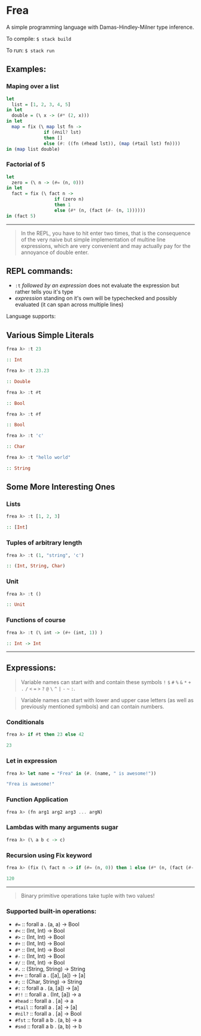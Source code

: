 # Frea

A simple programming language with Damas-Hindley-Milner type inference.

To compile: `$ stack build`

To run: `$ stack run`

## Examples:
### Maping over a list
```haskell
let
  list = [1, 2, 3, 4, 5]
in let
  double = (\ x -> (#* (2, x)))
in let
  map = fix (\ map lst fn ->
              if (#nil? lst)
              then []
              else (#: ((fn (#head lst)), (map (#tail lst) fn))))
in (map list double)
```
### Factorial of 5
```haskell
let
  zero = (\ n -> (#= (n, 0)))
in let
  fact = fix (\ fact n ->
                  if (zero n)
                  then 1
                  else (#* (n, (fact (#- (n, 1))))))
in (fact 5)
```

___

> In the REPL, you have to hit enter two times, that is the consequence of the very naive but simple implementation of multine line expressions, which are very convenient and may actually pay for the annoyance of double enter.

## REPL commands:
- `:t` *followed by an expression* does not evaluate the expression but rather tells you it's type
- *expression* standing on it's own will be typechecked and possibly evaluated (it can span across multiple lines)

Language supports:

## Various Simple Literals

```haskell
frea λ> :t 23

:: Int
```
```haskell
frea λ> :t 23.23

:: Double
```
```haskell
frea λ> :t #t

:: Bool

frea λ> :t #f

:: Bool
```
```haskell
frea λ> :t 'c'

:: Char
```
```haskell
frea λ> :t "hello world"

:: String
```

## Some More Interesting Ones
### Lists
```haskell
frea λ> :t [1, 2, 3]

:: [Int]
```
### Tuples of arbitrary length
```haskell
frea λ> :t (1, "string", 'c')

:: (Int, String, Char)
```
### Unit
```haskell
frea λ> :t ()

:: Unit
```
### Functions of course
```haskell
frea λ> :t (\ int -> (#+ (int, 1)) )

:: Int -> Int
```
_____

## Expressions:

> Variable names can start with and contain these symbols `!` `$` `#` `%` `&` `*` `+` `.` `/` `<` `=` `>` `?` `@` `\` `^` `|` `-` `~` `:`.

> Variable names can start with lower and upper case letters (as well as previously mentioned symbols) and can contain numbers.

### Conditionals
```haskell
frea λ> if #t then 23 else 42

23
```

### Let in expression
```haskell
frea λ> let name = "Frea" in (#. (name, " is awesome!"))

"Frea is awesome!"
```

### Function Application
```haskell
frea λ> (fn arg1 arg2 arg3 ... argN)
```

### Lambdas with many arguments sugar
```haskell
frea λ> (\ a b c -> c)
```

### Recursion using Fix keyword
```haskell
frea λ> (fix (\ fact n -> if (#= (n, 0)) then 1 else (#* (n, (fact (#- (n, 1)))))) 5)

120
```
___

> Binary primitive operations take tuple with two values!

### Supported built-in operations:
- `#=` :: forall a . (a, a) -> Bool
- `#<` :: (Int, Int) -> Bool
- `#>` :: (Int, Int) -> Bool
- `#+` :: (Int, Int) -> Bool
- `#*` :: (Int, Int) -> Bool
- `#-` :: (Int, Int) -> Bool
- `#/` :: (Int, Int) -> Bool
- `#.` :: (String, String) -> String
- `#++` :: forall a . ([a], [a]) -> [a]
- `#;` :: (Char, String) -> String
- `#:` :: forall a . (a, [a]) -> [a]
- `#!!` :: forall a . (Int, [a]) -> a
- `#head` :: forall a . [a] -> a
- `#tail` :: forall a . [a] -> [a]
- `#nil?` :: forall a . [a] -> Bool
- `#fst` :: forall a b . (a, b) -> a
- `#snd` :: forall a b . (a, b) -> b
